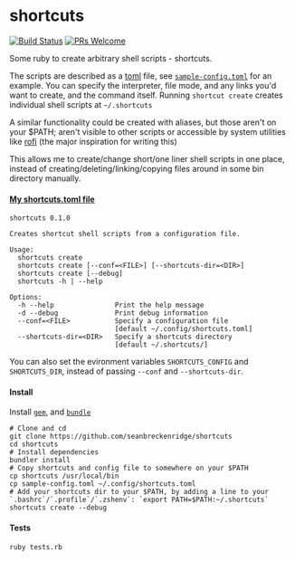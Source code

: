# shortcuts

[![Build Status](https://travis-ci.org/seanbreckenridge/shortcuts.svg?branch=master)](https://travis-ci.org/seanbreckenridge/shortcuts) [![PRs Welcome](https://img.shields.io/badge/PRs-welcome-brightgreen.svg?style=flat-square)](http://makeapullrequest.com) 

Some ruby to create arbitrary shell scripts - shortcuts.

The scripts are described as a [toml](https://github.com/toml-lang/toml) file, see [`sample-config.toml`](./sample-config.toml) for an example. You can specify the interpreter, file mode, and any links you'd want to create, and the command itself. Running `shortcut create` creates individual shell scripts at `~/.shortcuts`

A similar functionality could be created with aliases, but those aren't on your $PATH; aren't visible to other scripts or accessible by system utilities like [rofi](https://github.com/davatorium/rofi) (the major inspiration for writing this)

This allows me to create/change short/one liner shell scripts in one place, instead of creating/deleting/linking/copying files around in some bin directory manually.

#### [My shortcuts.toml file](https://github.com/seanbreckenridge/dotfiles/blob/master/.config/shortcuts.toml)

```
shortcuts 0.1.0

Creates shortcut shell scripts from a configuration file.

Usage:
  shortcuts create
  shortcuts create [--conf=<FILE>] [--shortcuts-dir=<DIR>]
  shortcuts create [--debug]
  shortcuts -h | --help

Options:
  -h --help               Print the help message
  -d --debug              Print debug information
  --conf=<FILE>           Specify a configuration file
                          [default ~/.config/shortcuts.toml]
  --shortcuts-dir=<DIR>   Specify a shortcuts directory
                          [default ~/.shortcuts/]
```

You can also set the evironment variables `SHORTCUTS_CONFIG` and `SHORTCUTS_DIR`, instead of passing `--conf` and `--shortcuts-dir`.

#### Install

Install [`gem`](https://rubygems.org/pages/download), and [`bundle`](https://bundler.io/)

```
# Clone and cd
git clone https://github.com/seanbreckenridge/shortcuts
cd shortcuts
# Install dependencies
bundler install
# Copy shortcuts and config file to somewhere on your $PATH
cp shortcuts /usr/local/bin
cp sample-config.toml ~/.config/shortcuts.toml
# Add your shortcuts dir to your $PATH, by adding a line to your `.bashrc`/`.profile`/`.zshenv`: `export PATH=$PATH:~/.shortcuts`
shortcuts create --debug
```

#### Tests

```
ruby tests.rb
```
